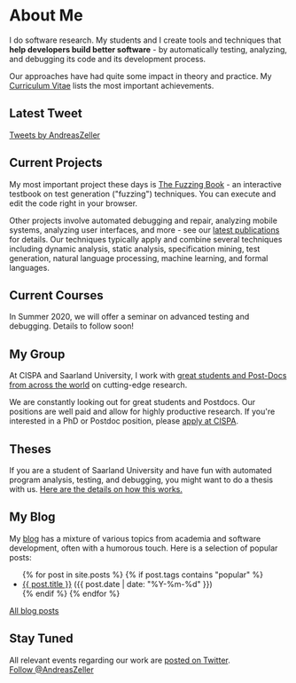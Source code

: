 # About Me

I do software research.  My students and I create tools and techniques that **help developers build better software** - by automatically testing, analyzing, and debugging its code and its development process.

Our approaches have had quite some impact in theory and practice.  My [Curriculum Vitae](assets/ZellerCV.pdf) lists the most important achievements.


## Latest Tweet

<a class="twitter-timeline" data-lang="en" data-height="400" data-chrome="noheader noborders transparent"
data-tweet-limit="1"
href="https://twitter.com/AndreasZeller">Tweets by AndreasZeller</a> <script async src="https://platform.twitter.com/widgets.js" charset="utf-8"></script> 


## Current Projects

My most important project these days is [The Fuzzing Book](https://www.fuzzingbook.org/) - an interactive testbook on test generation ("fuzzing") techniques.  You can execute and edit the code right in your browser.

Other projects involve automated debugging and repair, analyzing mobile systems, analyzing user interfaces, and more - see our [latest publications](https://scholar.google.com/citations?user=-Qytr_YAAAAJ&hl=en&oi=ao) for details.  Our techniques typically apply and combine several techniques including dynamic analysis, static analysis, specification mining, test generation, natural language processing, machine learning, and formal languages.


## Current Courses

In Summer 2020, we will offer a seminar on advanced testing and debugging.  Details to follow soon!


## My Group

At CISPA and Saarland University, I work with [great students and Post-Docs from across the world](Group.md) on cutting-edge research.

We are constantly looking out for great students and Postdocs.  Our positions are well paid and allow for highly productive research.  If you're interested in a PhD or Postdoc position, please [apply at CISPA](https://www.cispa.saarland/).


## Theses

If you are a student of Saarland University and have fun with automated program analysis, testing, and debugging, you might want to do a thesis with us.  [Here are the details on how this works.](Theses.md)


## My Blog

My [blog](Blog.md) has a mixture of various topics from academia and software development, often with a humorous touch.  Here is a selection of popular posts:

<ul>
  {% for post in site.posts %}
  {% if post.tags contains "popular" %}
    <li>
      <a href="{{ post.url }}">{{ post.title }}</a>
      (<span class="date">{{ post.date | date: "%Y-%m-%d" }}</span>)
    </li>
  {% endif %}
  {% endfor %}
</ul>

[All blog posts](Blog.md)


## Stay Tuned

All relevant events regarding our work are [posted on Twitter](https://twitter.com/AndreasZeller).
<br>
<a href="https://twitter.com/AndreasZeller?ref_src=twsrc%5Etfw" class="twitter-follow-button">Follow @AndreasZeller</a><script async src="https://platform.twitter.com/widgets.js" charset="utf-8"></script>

